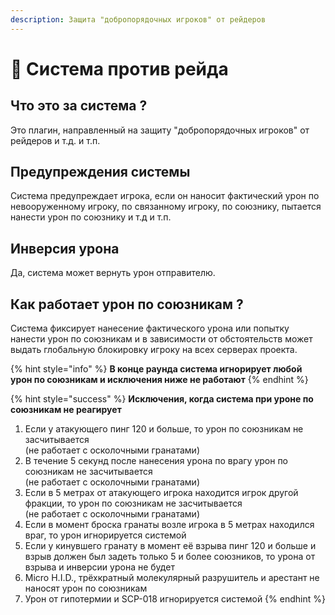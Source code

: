 ```yaml
---
description: Защита "добропорядочных игроков" от рейдеров
---
```


# 🤨 Система против рейда

## Что это за система ?

Это плагин, направленный на защиту "добропорядочных игроков" от рейдеров и т.д. и т.п.

## Предупреждения системы

Система предупреждает игрока, если он наносит фактический урон по невооруженному игроку, по связанному игроку, по союзнику, пытается нанести урон по союзнику и т.д и т.п.

## Инверсия урона

Да, система может вернуть урон отправителю.

## Как работает урон по союзникам ?

Система фиксирует нанесение фактического урона или попытку нанести урон по союзникам и в зависимости от обстоятельств может выдать глобальную блокировку игроку на всех серверах проекта.

{% hint style="info" %}
**В конце раунда система игнорирует любой урон по союзникам и исключения ниже не работают**
{% endhint %}

{% hint style="success" %}
**Исключения, когда система при уроне по союзникам не реагирует**

1. Если у атакующего пинг 120 и больше, то урон по союзникам не засчитывается\
   (не работает с осколочными гранатами)
2. В течение 5 секунд после нанесения урона по врагу урон по союзникам не засчитывается\
   (не работает с осколочными гранатами)
3. Если в 5 метрах от атакующего игрока находится игрок другой фракции, то урон по союзникам не засчитывается \
   (не работает с осколочными гранатами)
4. Если в момент броска гранаты возле игрока в 5 метрах находился враг, то урон игнорируется системой
5. Если у кинувшего гранату в момент её взрыва пинг 120 и больше и взрыв должен был задеть только 5 и более союзников, то урона от взрыва и инверсии урона не будет
6. Micro H.I.D., трёхкратный молекулярный разрушитель и арестант не наносят урон по союзникам
7. Урон от гипотермии и SCP-018 игнорируется системой
{% endhint %}
